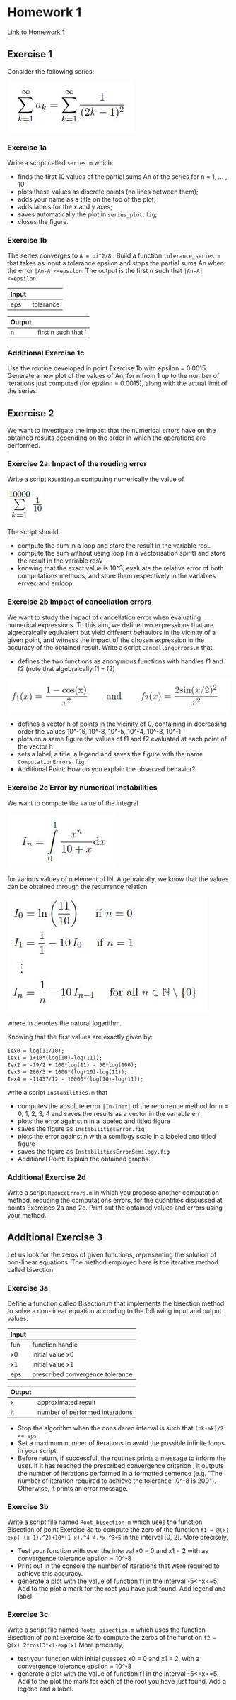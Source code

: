 # Homework 1

[Link to Homework 1](https://github.com/dastal/Numerical_Methods_in_Informatics_II/tree/master/Homework%201)

## Exercise 1
Consider the following series:

![Series](Images/series_ex_1.JPG)

### Exercise 1a
Write a script called `series.m` which:
- finds the first 10 values of the partial sums An of the series for n = 1, ... , 10
- plots these values as discrete points (no lines between them);
- adds your name as a title on the top of the plot;
- adds labels for the x and y axes;
- saves automatically the plot in `series_plot.fig`;
- closes the figure.

### Exercise 1b
The series converges to `A = pi^2/8` . Build a function `tolerance_series.m` that takes as input a tolerance epsilon and stops the partial sums An when the error `|An-A|<=epsilon`. The output is the first n such that `|An-A|<=epsilon`.

| Input |  |
| --- | --- |
| eps | tolerance |

| Output |  |
| --- | --- |
| n | first n such that `|An-A|<=epsilon` |

### Additional Exercise 1c
Use the routine developed in point Exercise 1b with epsilon = 0.0015. Generate a new plot of the values of An, for n from 1 up to the number of iterations just computed (for epsilon = 0.0015), along with the actual limit of the series.

## Exercise 2
We want to investigate the impact that the numerical errors have on the obtained results depending on the order in which the operations are performed.

### Exercise 2a: Impact of the rouding error
Write a script `Rounding.m` computing numerically the value of

![Series](Images/series_hw1_ex_2a.JPG)

The script should:
- compute the sum in a loop and store the result in the variable resL
- compute the sum without using loop (in a vectorisation spirit) and store the result in the variable resV
- knowing that the exact value is 10^3, evaluate the relative error of both computations methods, and store them respectively in the variables errvec and errloop.

### Exercise 2b Impact of cancellation errors
We want to study the impact of cancellation error when evaluating numerical expressions. To this aim, we define two expressions that are algrebraically equivalent but yield different behaviors in the vicinity of a given point, and witness the impact of the chosen expression in the accuracy of the obtained result.
Write a script `CancellingErrors.m` that

- defines the two functions as anonymous functions with handles f1 and f2 (note that algebraically f1 = f2)

![F1 and F2](Images/functions_hw1_ex_2b.JPG)

- defines a vector h of points in the vicinity of 0, containing in decreasing order the values 10^-16, 10^-8, 10^-5, 10^-4, 10^-3, 10^-1
- plots on a same figure the values of f1 and f2 evaluated at each point of the vector h
- sets a label, a title, a legend and saves the figure with the name `ComputationErrors.fig`.
- Additional Point: How do you explain the observed behavior?

### Exercise 2c Error by numerical instabilities
We want to compute the value of the integral

![F1 and F2](Images/integral_hw1_ex2c.JPG)

for various values of n element of IN. Algebraically, we know that the values can be obtained through the recurrence relation

![exact Values](Images/exact_values_hw1_ex2c.JPG)

where ln denotes the natural logarithm.

Knowing that the first values are exactly given by:

```
Iex0 = log(11/10);
Iex1 = 1+10*(log(10)-log(11));
Iex2 = -19/2 + 100*log(11) - 50*log(100);
Iex3 = 286/3 + 1000*(log(10)-log(11));
Iex4 = -11437/12 - 10000*(log(10)-log(11));
```

write a script `Instabilities.m` that

- computes the absolute error `|In-Inex|` of the recurrence method for n = 0, 1, 2, 3, 4 and saves the results as a vector in the variable err
- plots the error against n in a labeled and titled figure
- saves the figure as `InstabilitiesError.fig`
- plots the error against n with a semilogy scale in a labeled and titled figure
- saves the figure as `InstabilitiesErrorSemilogy.fig`
- Additional Point: Explain the obtained graphs.

### Additional Exercise 2d
Write a script `ReduceErrors.m` in which you propose another computation method, reducing the computations errors, for the quantities discussed at points Exercises 2a and 2c. Print out the obtained values and errors using your method.

## Additional Exercise 3
Let us look for the zeros of given functions, representing the solution of non-linear equations. The method employed here is the iterative method called bisection.

### Exercise 3a
Define a function called Bisection.m that implements the bisection method to solve a non-linear equation according to the following input and output values.


| Input |  |
| --- | --- |
| fun | function handle |
| x0 | initial value x0 |
| x1 | initial value x1 |
| eps | prescribed convergence tolerance |

| Output |  |
| --- | --- |
| x | approximated result |
| it | number of performed interations |

- Stop the algorithm when the considered interval is such that `(bk-ak)/2 <= eps`
- Set a maximum number of iterations to avoid the possible infinite loops in your script.
- Before return, if successful, the routines prints a message to inform the user. If it has reached the prescribed convergence criterion , it outputs the number of iterations performed in a formatted sentence (e.g. "The number of iteration required to achieve the tolerance 10^-8 is 200"). Otherwise, it prints an error message.

### Exercise 3b
Write a script file named `Root_bisection.m` which uses the function Bisection of point Exercise 3a to compute the zero of the function `f1 = @(x) exp(-(x-1).^2)+10*(1-x).^4-4.*x.^3+5` in the interval [0, 2]. More precisely,

- Test your function with over the interval x0 = 0 and x1 = 2 with as convergence tolerance epsilon = 10^-8
- Print out in the console the number of iterations that were required to achieve this accuracy.
- generate a plot with the value of function f1 in the interval -5<=x<=5. Add to the plot a mark for the root you have just found. Add legend and label.

### Exercise 3c
Write a script file named `Roots_bisection.m` which uses the function Bisection of point Exercise 3a to compute the zeros of the function `f2 = @(x) 2*cos(3*x)-exp(x)` More precisely,

- test your function with initial guesses x0 = 0 and x1 = 2, with a convergence tolerance epsilon = 10^-8
- generate a plot with the value of function f1 in the interval -5<=x<=5. Add to the plot the mark for each of the root you have just found. Add a legend and a label.
